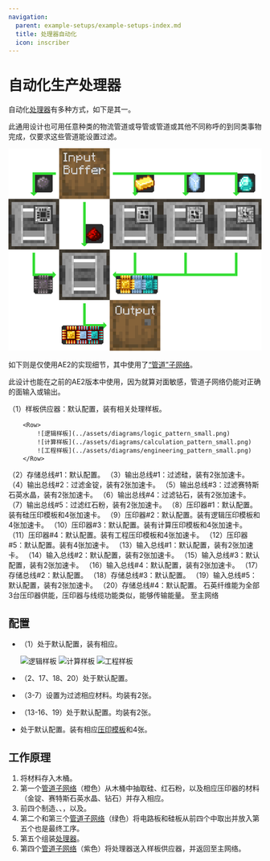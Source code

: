```yaml
---
navigation:
  parent: example-setups/example-setups-index.md
  title: 处理器自动化
  icon: inscriber
---
```


# 自动化生产处理器

自动化[处理器](../items-blocks-machines/processors.md)有多种方式，如下是其一。

此通用设计也可用任意种类的物流管道或导管或管道或其他不同称呼的到同类事物完成，仅要求这些管道能设置过滤。

![流程图](../assets/diagrams/processor_flow_diagram.png)

如下则是仅使用AE2的实现细节，其中使用了[“管道”子网络](pipe-subnet.md)。

此设计也能在之前的AE2版本中使用，因为就算<ItemLink id="inscriber" />对面敏感，管道子网络仍能对正确的面输入或输出。

<GameScene zoom="4" interactive={true}>
  <ImportStructure src="../assets/assemblies/processor_automation.snbt" />

  <BoxAnnotation color="#dddddd" min="5 1 0" max="6 2 1" thickness=".05">
        （1）样板供应器：默认配置，装有相关处理样板。

        <Row>
            ![逻辑样板](../assets/diagrams/logic_pattern_small.png)
            ![计算样板](../assets/diagrams/calculation_pattern_small.png)
            ![工程样板](../assets/diagrams/engineering_pattern_small.png)
        </Row>
  </BoxAnnotation>

  <BoxAnnotation color="#dddddd" min="4.7 2 0" max="5 3 1" thickness=".05">
        （2）存储总线#1：默认配置。
  </BoxAnnotation>

  <BoxAnnotation color="#dddddd" min="4 1 0" max="4.3 2 1" thickness=".05">
        （3）输出总线#1：过滤硅，装有2张加速卡。
        <Row><ItemImage id="silicon" scale="2" /> <ItemImage id="speed_card" scale="2" /></Row>
  </BoxAnnotation>

  <BoxAnnotation color="#dddddd" min="4 4 0" max="4.3 3 1" thickness=".05">
        （4）输出总线#2：过滤金锭，装有2张加速卡。
        <Row><ItemImage id="minecraft:gold_ingot" scale="2" /> <ItemImage id="speed_card" scale="2" /></Row>
  </BoxAnnotation>

  <BoxAnnotation color="#dddddd" min="4 5 0" max="4.3 4 1" thickness=".05">
        （5）输出总线#3：过滤赛特斯石英水晶，装有2张加速卡。
        <Row><ItemImage id="certus_quartz_crystal" scale="2" /> <ItemImage id="speed_card" scale="2" /></Row>
  </BoxAnnotation>

  <BoxAnnotation color="#dddddd" min="4 6 0" max="4.3 5 1" thickness=".05">
        （6）输出总线#4：过滤钻石，装有2张加速卡。
        <Row><ItemImage id="minecraft:diamond" scale="2" /> <ItemImage id="speed_card" scale="2" /></Row>
  </BoxAnnotation>

  <BoxAnnotation color="#dddddd" min="2.3 3 0" max="2 2 1" thickness=".05">
        （7）输出总线#5：过滤红石粉，装有2张加速卡。
        <Row><ItemImage id="minecraft:redstone" scale="2" /> <ItemImage id="speed_card" scale="2" /></Row>
  </BoxAnnotation>

  <BoxAnnotation color="#dddddd" min="4 1 0" max="3 2 1" thickness=".05">
        （8）压印器#1：默认配置。装有硅压印模板和4张加速卡。
        <Row><ItemImage id="silicon_press" scale="2" /> <ItemImage id="speed_card" scale="2" /></Row>
  </BoxAnnotation>

  <BoxAnnotation color="#dddddd" min="4 3 0" max="3 4 1" thickness=".05">
        （9）压印器#2：默认配置。装有逻辑压印模板和4张加速卡。
        <Row><ItemImage id="logic_processor_press" scale="2" /> <ItemImage id="speed_card" scale="2" /></Row>
  </BoxAnnotation>

  <BoxAnnotation color="#dddddd" min="4 4 0" max="3 5 1" thickness=".05">
        （10）压印器#3：默认配置。装有计算压印模板和4张加速卡。
        <Row><ItemImage id="calculation_processor_press" scale="2" /> <ItemImage id="speed_card" scale="2" /></Row>
  </BoxAnnotation>

  <BoxAnnotation color="#dddddd" min="4 5 0" max="3 6 1" thickness=".05">
        （11）压印器#4：默认配置。装有工程压印模板和4张加速卡。
        <Row><ItemImage id="engineering_processor_press" scale="2" /> <ItemImage id="speed_card" scale="2" /></Row>
  </BoxAnnotation>

  <BoxAnnotation color="#dddddd" min="2 2 0" max="1 3 1" thickness=".05">
        （12）压印器#5：默认配置。装有4张加速卡。
        <ItemImage id="speed_card" scale="2" />
  </BoxAnnotation>

  <BoxAnnotation color="#dddddd" min="2.7 2 0" max="3 1 1" thickness=".05">
        （13）输入总线#1：默认配置，装有2张加速卡。
        <ItemImage id="speed_card" scale="2" />
  </BoxAnnotation>

  <BoxAnnotation color="#dddddd" min="2.7 4 0" max="3 3 1" thickness=".05">
        （14）输入总线#2：默认配置，装有2张加速卡。
        <ItemImage id="speed_card" scale="2" />
  </BoxAnnotation>

  <BoxAnnotation color="#dddddd" min="2.7 5 0" max="3 4 1" thickness=".05">
        （15）输入总线#3：默认配置，装有2张加速卡。
        <ItemImage id="speed_card" scale="2" />
  </BoxAnnotation>

  <BoxAnnotation color="#dddddd" min="2.7 6 0" max="3 5 1" thickness=".05">
        （16）输入总线#4：默认配置，装有2张加速卡。
        <ItemImage id="speed_card" scale="2" />
  </BoxAnnotation>

  <BoxAnnotation color="#dddddd" min="2 3 0" max="1 3.3 1" thickness=".05">
        （17）存储总线#2：默认配置。
  </BoxAnnotation>

  <BoxAnnotation color="#dddddd" min="2 1.7 0" max="1 2 1" thickness=".05">
        （18）存储总线#3：默认配置。
  </BoxAnnotation>

  <BoxAnnotation color="#dddddd" min="1 2 0" max="0.7 3 1" thickness=".05">
        （19）输入总线#5：默认配置，装有2张加速卡。
        <ItemImage id="speed_card" scale="2" />
  </BoxAnnotation>

  <BoxAnnotation color="#dddddd" min="5 0.7 0" max="6 1 1" thickness=".05">
        （20）存储总线#4：默认配置。
  </BoxAnnotation>

<BoxAnnotation color="#dddddd" min="3.3 2.7 0.3" max="3.7 3 0.7" thickness=".05">
        石英纤维能为全部3台压印器供能，压印器与线缆功能类似，能够传输能量。
  </BoxAnnotation>

<DiamondAnnotation pos="7 1.5 0.5" color="#00ff00">
        至主网络
    </DiamondAnnotation>

  <IsometricCamera yaw="185" pitch="5" />
</GameScene>

## 配置

* <ItemLink id="pattern_provider" />（1）处于默认配置，装有相应<ItemLink id="processing_pattern" />。

  ![逻辑样板](../assets/diagrams/logic_pattern.png)
  ![计算样板](../assets/diagrams/calculation_pattern.png)
  ![工程样板](../assets/diagrams/engineering_pattern.png)

* <ItemLink id="storage_bus" />（2、17、18、20）处于默认配置。
* <ItemLink id="export_bus" />（3-7）设置为过滤相应材料。均装有2张<ItemLink id="speed_card" />。
    <Row>
      <ItemImage id="silicon" scale="2" />
      <ItemImage id="minecraft:gold_ingot" scale="2" />
      <ItemImage id="certus_quartz_crystal" scale="2" />
      <ItemImage id="minecraft:diamond" scale="2" />
      <ItemImage id="minecraft:redstone" scale="2" />
    </Row>
* <ItemLink id="import_bus" />（13-16、19）处于默认配置。均装有2张<ItemLink id="speed_card" />。
* <ItemLink id="inscriber" />处于默认配置。装有相应[压印模板](../items-blocks-machines/presses.md)和4张<ItemLink id="speed_card" />。
   <Row>
     <ItemImage id="silicon_press" scale="2" />
     <ItemImage id="logic_processor_press" scale="2" />
     <ItemImage id="calculation_processor_press" scale="2" />
     <ItemImage id="engineering_processor_press" scale="2" />
   </Row>

## 工作原理

1. <ItemLink id="pattern_provider" />将材料存入木桶。
2. 第一个[管道子网络](pipe-subnet.md)（橙色）从木桶中抽取硅、红石粉，以及相应压印器的材料（金锭、赛特斯石英水晶、钻石）并存入相应<ItemLink id="inscriber" />。
3. 前四个<ItemLink id="inscriber" />制造<ItemLink id="printed_silicon" />、<ItemLink id="printed_logic_processor" />、<ItemLink id="printed_calculation_processor" />，以及<ItemLink id="printed_engineering_processor" />。
4. 第二个和第三个[管道子网络](pipe-subnet.md)（绿色）将电路板和硅板从前四个<ItemLink id="inscriber" />中取出并放入第五个也是最终工序<ItemLink id="inscriber" />。
5. 第五个<ItemLink id="inscriber" />组装[处理器](../items-blocks-machines/processors.md)。
6. 第四个[管道子网络](pipe-subnet.md)（紫色）将处理器送入样板供应器，并返回至主网络。
